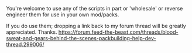 You're welcome to use any of the scripts in part or 'wholesale' or reverse engineer them for use in your own mod/packs.

If you do use them; dropping a link back to my forum thread will be greatly appreciated. Thanks.
https://forum.feed-the-beast.com/threads/blood-sweat-and-gears-behind-the-scenes-packbuilding-help-dev-thread.299006/

